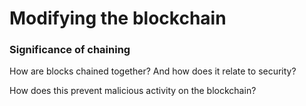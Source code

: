 # Modifying the blockchain

### Significance of chaining

How are blocks chained together? And how does it relate to security?

How does this prevent malicious activity on the blockchain?